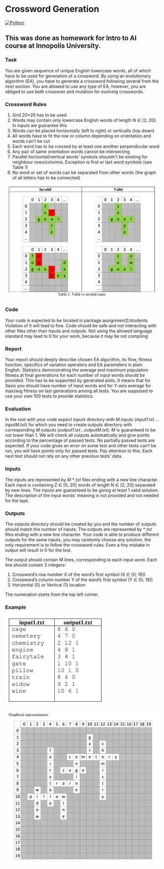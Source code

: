 # Crossword Generation

[![Python](https://img.shields.io/badge/Python-3.8%2B-blue.svg)](https://www.python.org/)

## This was done as homework for Intro to AI course at Innopolis University.

### Task

You are given sequence of unique English lowercase words, all of which have to be
used for generation of a crossword. By using an evolutionary algorithm (EA), you have to
generate a crossword following several from the next section. You are allowed to use any type
of EA, however, you are obliged to use both crossover and mutation for evolving crosswords.

### Crossword Rules
1. Grid 20*20 has to be used
2. Words may contain only lowercase English words of length N ∈ [2; 20]. In
inputs we guarantee this
3. Words can be placed horizontally (left to right) or vertically (top down)
4. All words have to fit the row or column depending on orientation and words
can’t be cut
5. Each word has to be crossed by at least one another perpendicular word
6. Any pair of same orientation words cannot be intersecting
7. Parallel horizontal/vertical words’ symbols shouldn’t be existing for neighbour
rows/columns. Exception is first or last word symbols (see Table 1)
8. No word or set of words can be separated from other words (the graph of all
letters has to be connected)

![Valid and Invalid cases](readme-files/images/figure1.png)

### Code
Your code is expected to be located in package assignment2/students. Violation of it
will lead to fine. Code should be safe and not interacting with other files other than inputs and
outputs. Not using the allowed language standard may lead to 0 for your work, because it may
be not compiling

### Report
Your report should deeply describe chosen EA algorithm, its flow, fitness function,
specifics of variation operators and EA parameters in plain English. Statistics demonstrating
the average and maximum population fitness at final generations for each number of input
words should be provided. This has to be supported by generated plots. It means that for Xaxis you should have number of input words and for Y-axis average for max/avg fitness on last
generations among all tests. You are supposed to use your own 100 tests to provide statistics.

### Evaluation
In the root with your code expect *inputs* directory with *M* inputs (*input1.txt* …
*inputM.txt*) for which you need to create outputs directory with corresponding *M* outputs
(*output1.txt*…*outputM.txt*). *M* is guaranteed to be not lower than 1. We will check all outputs
automatically and give points according to the percentage of passed tests. No partially passed
tests are expected. If your code gives an error on some test and other tests can’t be run, you
will have points only for passed tests. Pay attention to this. Each next test should not rely on
any other previous tests’ data.

### Inputs
The inputs are represented by *M* **.txt* files ending with a new line character. Each input
is containing Z ∈ [5; 20] words of length N ∈ [2; 20] separated by new lines. The inputs are
guaranteed to be giving at least 1 valid solution. The description of the input words’ meaning
is not provided and not needed for the task.

### Outputs
The outputs directory should be created by you and the number of outputs should match
the number of inputs. The outputs are represented by **.txt* files ending with a new line
character. Your code is able to produce different outputs for the same inputs, you may randomly
choose any solution, the only requirement is to follow the crossword rules. Even a tiny mistake
in output will result in 0 for the test.

The output should contain M lines, corresponding to each input word. Each line should
contain 3 integers:
1. Crossword’s row number X of the word’s first symbol (X ∈ [0; 19])
2. Crossword’s column number Y of the word’s first symbol (Y ∈ [0; 19])
3. Horizontal (0) or Vertical (1) location

The numeration starts from the top left corner.

### Example
![Input and Output example](readme-files/images/figure2.png)

![Graphical representation of output](readme-files/images/figure3.png)